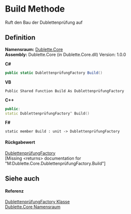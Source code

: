 # Build Methode


Ruft den Bau der Dublettenprüfung auf



## Definition
**Namensraum:** <a href="N_Dublette_Core.md">Dublette.Core</a>  
**Assembly:** Dublette.Core (in Dublette.Core.dll) Version: 1.0.0

**C#**
``` C#
public static DublettenprüfungFactory Build()
```
**VB**
``` VB
Public Shared Function Build As DublettenprüfungFactory
```
**C++**
``` C++
public:
static DublettenprüfungFactory^ Build()
```
**F#**
``` F#
static member Build : unit -> DublettenprüfungFactory 
```



#### Rückgabewert
<a href="T_Dublette_Core_DublettenprüfungFactory.md">DublettenprüfungFactory</a>  
\[Missing &lt;returns&gt; documentation for "M:Dublette.Core.DublettenprüfungFactory.Build"\]

## Siehe auch


#### Referenz
<a href="T_Dublette_Core_DublettenprüfungFactory.md">DublettenprüfungFactory Klasse</a>  
<a href="N_Dublette_Core.md">Dublette.Core Namensraum</a>  
